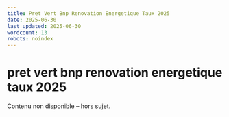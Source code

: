 ```yaml
---
title: Pret Vert Bnp Renovation Energetique Taux 2025
date: 2025-06-30
last_updated: 2025-06-30
wordcount: 13
robots: noindex
---
```


# pret vert bnp renovation energetique taux 2025

Contenu non disponible – hors sujet.